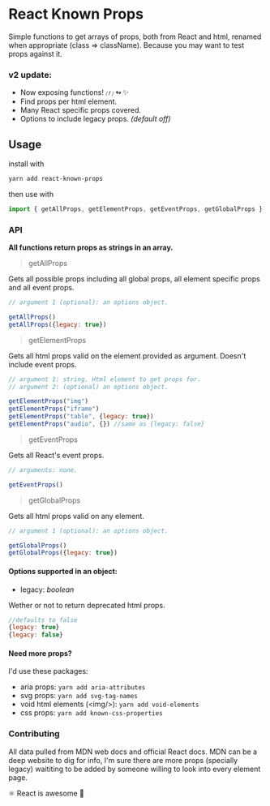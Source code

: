 # React Known Props

Simple functions to get arrays of props, both from React and html, renamed when appropriate (class => className).
Because you may want to test props against it.

### v2 update:
 - Now exposing functions! _⒡ ↬_ ✨
 - Find props per html element.
 - Many React specific props covered.
 - Options to include legacy props. _(default off)_

## Usage

install with
```sh
yarn add react-known-props
```

then use with
```js
import { getAllProps, getElementProps, getEventProps, getGlobalProps } from 'react-known-props'
```

### API

**All functions return props as strings in an array.**

> getAllProps

Gets all possible props including all global props, all element specific props and all event props.
```js
// argument 1 (optional): an options object.

getAllProps()
getAllProps({legacy: true})
```
> getElementProps

Gets all html props valid on the element provided as argument. Doesn't include event props.
```js
// argument 1: string. Html element to get props for.
// argument 2: (optional) an options object.

getElementProps("img")
getElementProps("iframe")
getElementProps("table", {legacy: true})
getElementProps("audio", {}) //same as {legacy: false}
```
> getEventProps

Gets all React's event props.
```js
// arguments: none.

getEventProps()
```
> getGlobalProps

Gets all html props valid on any element.
```js
// argument 1 (optional): an options object.

getGlobalProps()
getGlobalProps({legacy: true})
```

#### Options supported in an object:
-  legacy: _boolean_

Wether or not to return deprecated html props.
```js
//defaults to false
{legacy: true}
{legacy: false}
```

#### Need more props?

I'd use these packages:

- aria props: `yarn add aria-attributes`
- svg props: `yarn add svg-tag-names`
- void html elements (\<img\/\>): `yarn add void-elements`
- css props: `yarn add known-css-properties`

### Contributing

All data pulled from MDN web docs and official React docs.
MDN can be a deep website to dig for info, I'm sure there are more props (specially legacy) waititing to be added by someone willing to look into every element page.

⚛️ React is awesome 💫